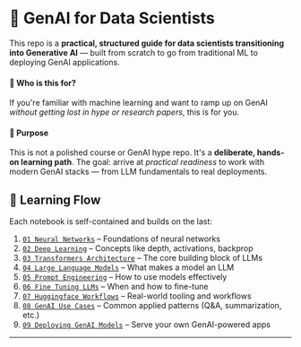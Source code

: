# 🧠 GenAI for Data Scientists

This repo is a **practical, structured guide for data scientists transitioning into Generative AI** — built from scratch to go from traditional ML to deploying GenAI applications.

#### 🎯 Who is this for?
If you're familiar with machine learning and want to ramp up on GenAI *without getting lost in hype or research papers*, this is for you.

#### 🧪 Purpose
This is not a polished course or GenAI hype repo. It's a **deliberate, hands-on learning path**. The goal: arrive at *practical readiness* to work with modern GenAI stacks — from LLM fundamentals to real deployments.

## 🧱 Learning Flow

Each notebook is self-contained and builds on the last:

1. [`01 Neural Networks`](./98_html_exports/01_neural_networks.html) – Foundations of neural networks  
2. [`02 Deep Learning`](./98_html_exports/02_deep_learning.html) – Concepts like depth, activations, backprop  
3. [`03 Transformers Architecture`](./98_html_exports/03_transformers_architecture.html) – The core building block of LLMs  
4. [`04 Large Language Models`](./98_html_exports/04_large_language_models.html) – What makes a model an LLM  
5. [`05 Prompt Engineering`](./98_html_exports/05_prompt_engineering.html) – How to use models effectively  
6. [`06 Fine Tuning LLMs`](./98_html_exports/06_fine_tuning_llms.html) – When and how to fine-tune  
7. [`07 Huggingface Workflows`](./98_html_exports/07_huggingface_workflows.html) – Real-world tooling and workflows  
8. [`08 GenAI Use Cases`](./98_html_exports/08_genai_use_cases.html) – Common applied patterns (Q&A, summarization, etc.)  
9. [`09 Deploying GenAI Models`](./98_html_exports/09_deploying_genai_models.html) – Serve your own GenAI-powered apps

---
